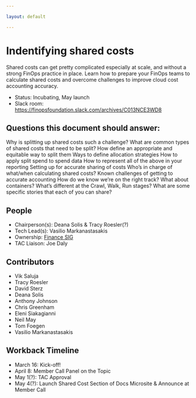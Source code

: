 ```yaml
---

layout: default

---
```


# Indentifying shared costs

Shared costs can get pretty complicated especially at scale, and without a strong FinOps practice in place. Learn how to prepare your FinOps teams to calculate shared costs and overcome challenges to improve cloud cost accounting accuracy.

- Status: Incubating, May launch
- Slack room: https://finopsfoundation.slack.com/archives/C013NCE3WD8

## Questions this document should answer:

Why is splitting up shared costs such a challenge?
What are common types of shared costs that need to be split?
How define an appropriate and equitable way to split them
Ways to define allocation strategies
How to apply split spend to spend data
How to represent all of the above in your reporting
Setting up for accurate sharing of costs
Who’s in charge of what/when calculating shared costs?
Known challenges of getting to accurate accounting
How do we know we’re on the right track?
What about containers?
What’s different at the Crawl, Walk, Run stages?
What are some specific stories that each of you can share?

## People

- Chairperson(s): Deana Solis & Tracy Roesler(?)
- Tech Lead(s): Vasilio Markanastasakis
- Ownership: [Finance SIG](https://github.com/finopsfoundation/sig-finance)
- TAC Liaison: Joe Daly

## Contributors

- Vik Saluja
- Tracy Roesler 
- David Sterz
- Deana Solis
- Anthony Johnson
- Chris Greenham
- Eleni Siakagianni
- Neil May
- Tom Foegen
- Vasilio Markanastasakis


## Workback Timeline
- March 16: Kick-off!
- April 8: Member Call Panel on the Topic
- May 1(?): TAC Approval
- May 4(?): Launch Shared Cost Section of Docs Microsite & Announce at Member Call
